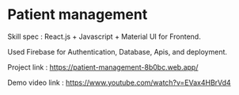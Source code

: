 # Patient management
Skill spec : 
React.js + Javascript + Material UI for Frontend. 

Used Firebase for Authentication, Database, Apis, and deployment. 

Project link : https://patient-management-8b0bc.web.app/

Demo video link : https://www.youtube.com/watch?v=EVax4HBrVd4
